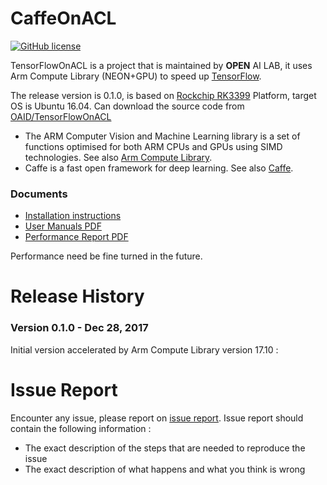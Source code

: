 # CaffeOnACL
[![GitHub license](http://dmlc.github.io/img/apache2.svg)](./LICENSE)

TensorFlowOnACL is a project that is maintained by **OPEN** AI LAB, it uses Arm Compute Library (NEON+GPU) to speed up [TensorFlow](https://www.tensorflow.org).

The release version is 0.1.0, is based on [Rockchip RK3399](http://www.rock-chips.com/plus/3399.html) Platform, target OS is Ubuntu 16.04. Can download the source code from [OAID/TensorFlowOnACL](https://github.com/OAID/TensorFlowOnACL)

* The ARM Computer Vision and Machine Learning library is a set of functions optimised for both ARM CPUs and GPUs using SIMD technologies. See also [Arm Compute Library](https://github.com/ARM-software/ComputeLibrary).
* Caffe is a fast open framework for deep learning. See also [Caffe](https://github.com/BVLC/caffe).

### Documents
* [Installation instructions](acl_openailab/installation.md)
* [User Manuals PDF](acl_openailab/user_manual.pdf)
* [Performance Report PDF](acl_openailab/performance_report.pdf)

Performance need be fine turned in the future.

# Release History

### Version 0.1.0 - Dec 28, 2017 
   
  Initial version accelerated by Arm Compute Library version 17.10 : 

# Issue Report
Encounter any issue, please report on [issue report](https://github.com/OAID/TensorFlowOnACL/issues). Issue report should contain the following information :

*  The exact description of the steps that are needed to reproduce the issue 
* The exact description of what happens and what you think is wrong 
